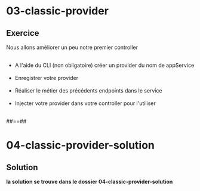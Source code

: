 <!-- .slide: class="exercice" -->
# 03-classic-provider
## Exercice
Nous allons améliorer un peu notre premier controller <br><br>

- A l'aide du CLI (non obligatoire) créer un provider du nom de appService <br><br>
- Enregistrer votre provider <br><br>
- Réaliser le métier des précédents endpoints dans le service <br><br>
- Injecter votre provider dans votre controller pour l'utiliser <br><br>

##==##

<!-- .slide: class="exercice" -->
# 04-classic-provider-solution
## Solution

**la solution se trouve dans le dossier 04-classic-provider-solution**
<!-- .element: class="full-center" -->
